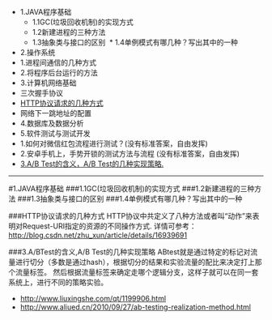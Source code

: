 * 1.JAVA程序基础
  *  1.1GC(垃圾回收机制)的实现方式
  *  1.2新建进程的三种方法
  *  1.3抽象类与接口的区别
  *  1.4单例模式有哪几种？写出其中的一种
* 2.操作系统
 * 1.进程间通信的几种方式
 * 2.将程序后台运行的方法
* 3.计算机网络基础
 * 三次握手协议
 * [HTTP协议请求的几种方式](#HTTP协议请求的几种方式) 
 * 网络下一跳地址的配置
*  4.数据库及数据分析
* 5.软件测试与测试开发
 * 1.如何对微信红包流程进行测试？(没有标准答案，自由发挥)
 * 2.安卓手机上，手势开锁的测试方法与流程 (没有标准答案，自由发挥)
 * [3.A/B Test的含义，A/B Test的几种实现策略.](#3.a/btest的含义,a/btest的几种实现策略)
 
 
 
 
 
 
 
***
#1.JAVA程序基础
###1.1GC(垃圾回收机制)的实现方式
###1.2新建进程的三种方法
###1.3抽象类与接口的区别
###1.4单例模式有哪几种？写出其中的一种





###HTTP协议请求的几种方式
HTTP协议中共定义了八种方法或者叫“动作”来表明对Request-URI指定的资源的不同操作方式.
详情可参考：http://blog.csdn.net/zhu_xun/article/details/16939691 


###<span name="3.a/btest的含义,a/btest的几种实现策略">3.A/BTest的含义,A/B Test的几种实现策略</span>
ABtest就是通过特定的标记对流量进行切分（多数是通过hash），根据切分的结果和实验流量的配比来决定打上那个流量标签。 
然后根据流量标签来确定走哪个逻辑分支，这样子就可以在同一套系统上，进行不同的策略实验。
 * http://www.liuxingshe.com/qt/1199906.html
 * http://www.aliued.cn/2010/09/27/ab-testing-realization-method.html

 
